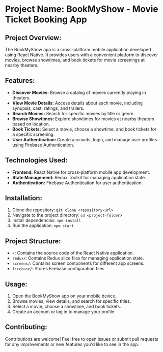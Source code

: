# Project Name: BookMyShow - Movie Ticket Booking App

## Project Overview:
The BookMyShow app is a cross-platform mobile application developed using React Native. It provides users with a convenient platform to discover movies, browse showtimes, and book tickets for movie screenings at nearby theaters.

## Features:
- **Discover Movies:** Browse a catalog of movies currently playing in theaters.
- **View Movie Details:** Access details about each movie, including synopsis, cast, ratings, and trailers.
- **Search Movies:** Search for specific movies by title or genre.
- **Browse Showtimes:** Explore showtimes for movies at nearby theaters based on location.
- **Book Tickets:** Select a movie, choose a showtime, and book tickets for a specific screening.
- **User Authentication:** Create accounts, login, and manage user profiles using Firebase Authentication.
  


## Technologies Used:
- **Frontend:** React Native for cross-platform mobile app development.
- **State Management:** Redux Toolkit for managing application state.
- **Authentication:** Firebase Authentication for user authentication.

## Installation:
1. Clone the repository: `git clone <repository-url>`
2. Navigate to the project directory: `cd <project-folder>`
3. Install dependencies: `npm install`
4. Run the application: `npm start`

## Project Structure:
- `/`: Contains the source code of the React Native application.
- `redux/`: Contains Redux slice files for managing application state.
- `screens/`: Contains screen components for different app screens.
- `firebase/`: Stores Firebase configuration files.

## Usage:
1. Open the BookMyShow app on your mobile device.
2. Browse movies, view details, and search for specific titles.
3. Select a movie, choose a showtime, and book tickets.
4. Create an account or log in to manage your profile 


## Contributing:
Contributions are welcome! Feel free to open issues or submit pull requests for any improvements or new features you'd like to see in the app.


